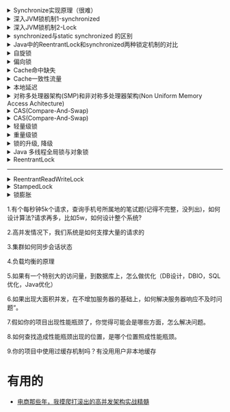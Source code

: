 <details>
<summary>Synchronize实现原理（很难）</summary>

[Synchronize实现原理（很难）](https://blog.csdn.net/zbuger/article/details/51030772)

</details>



<details>
<summary>深入JVM锁机制1-synchronized</summary>

[深入JVM锁机制1-synchronized](https://blog.csdn.net/chen77716/article/details/6618779)

</details>

<details>
<summary>深入JVM锁机制2-Lock</summary>

[深入JVM锁机制2-Lock](https://blog.csdn.net/chen77716/article/details/6641477)

</details>

<details>
<summary>synchronized与static synchronized 的区别</summary>

[synchronized与static synchronized 的区别](https://blog.csdn.net/zhongwen7710/article/details/40057071)

</details>


<details>
<summary>Java中的ReentrantLock和synchronized两种锁定机制的对比</summary>

[Java中的ReentrantLock和synchronized两种锁定机制的对比](https://blog.csdn.net/fw0124/article/details/6672522)

</details>


<details>
<summary>自旋锁</summary>

[Synchronized的JVM底层实现](https://blog.csdn.net/Winston_Limf/article/details/80915304)

</details>


<details>
<summary>偏向锁</summary>

[Synchronized的JVM底层实现](https://blog.csdn.net/Winston_Limf/article/details/80915304)

</details>

<details>
<summary>Cache命中缺失</summary>

[Synchronized的JVM底层实现](https://blog.csdn.net/Winston_Limf/article/details/80915304)

</details>

<details>
<summary>Cache一致性流量</summary>

[Synchronized的JVM底层实现](https://blog.csdn.net/Winston_Limf/article/details/80915304)

</details>

<details>
<summary>本地延迟</summary>

[Synchronized的JVM底层实现](https://blog.csdn.net/Winston_Limf/article/details/80915304)

</details>

<details>
<summary>对称多处理器架构(SMP)和非对称多处理器架构(Non Uniform Memory Access Achitecture)</summary>

[Synchronized的JVM底层实现](https://blog.csdn.net/Winston_Limf/article/details/80915304)

</details>

<details>
<summary>CAS(Compare-And-Swap)</summary>

[Synchronized的JVM底层实现](https://blog.csdn.net/Winston_Limf/article/details/80915304)

</details>

<details>
<summary>CAS(Compare-And-Swap)</summary>

[Synchronized的JVM底层实现](https://blog.csdn.net/Winston_Limf/article/details/80915304)

</details>

<details>
<summary>轻量级锁</summary>

* [JVM 中synchronized的底层实现原理解析](https://blog.csdn.net/HinstenyHisoka/article/details/80864378)

</details>

<details>
<summary>重量级锁</summary>

* [JVM 中synchronized的底层实现原理解析](https://blog.csdn.net/HinstenyHisoka/article/details/80864378)

</details>

<details>
<summary>锁的升级, 降级</summary>
  
* [JVM 中synchronized的底层实现原理解析](https://blog.csdn.net/HinstenyHisoka/article/details/80864378)

</details>

<details>
<summary>Java 多线程全局锁与对象锁</summary>

[Java 多线程全局锁与对象锁](https://blog.csdn.net/weixin_40739833/article/details/80293480)

</details>

<details>
<summary>ReentrantLock</summary>

[ReentrantLock解析](https://blog.csdn.net/yanlinwang/article/details/40450769)

</details>

---

<details>
<summary>ReentrantReadWriteLock</summary>


</details>

<details>
<summary>StampedLock</summary>


</details>

<details>
<summary>锁膨胀</summary>


</details>



1.有个每秒钟5k个请求，查询手机号所属地的笔试题(记得不完整，没列出)，如何设计算法?请求再多，比如5w，如何设计整个系统?

2.高并发情况下，我们系统是如何支撑大量的请求的

3.集群如何同步会话状态

4.负载均衡的原理

5.如果有一个特别大的访问量，到数据库上，怎么做优化（DB设计，DBIO，SQL优化，Java优化）

6.如果出现大面积并发，在不增加服务器的基础上，如何解决服务器响应不及时问题“。

7.假如你的项目出现性能瓶颈了，你觉得可能会是哪些方面，怎么解决问题。

8.如何查找造成性能瓶颈出现的位置，是哪个位置照成性能瓶颈。

9.你的项目中使用过缓存机制吗？有没用用户非本地缓存



# 有用的

* [电商那些年，我摸爬打滚出的高并发架构实战精髓](https://blog.csdn.net/u010327957/article/details/52788068)
